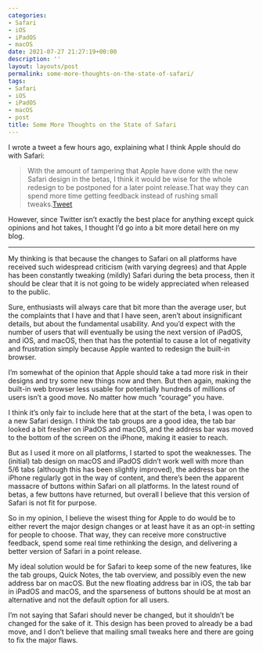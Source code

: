 ```yaml
---
categories:
- Safari
- iOS
- iPadOS
- macOS
date: 2021-07-27 21:27:19+00:00
description: ''
layout: layouts/post
permalink: some-more-thoughts-on-the-state-of-safari/
tags:
- Safari
- iOS
- iPadOS
- macOS
- post
title: Some More Thoughts on the State of Safari
---
```


I wrote a tweet a few hours ago, explaining what I think Apple should do with Safari:

> With the amount of tampering that Apple have done with the new Safari design in the betas, I think it would be wise for the whole redesign to be postponed for a later point release.That way they can spend more time getting feedback instead of rushing small tweaks.[Tweet]()

However, since Twitter isn’t exactly the best place for anything except quick opinions and hot takes, I thought I’d go into a bit more detail here on my blog.

---

My thinking is that because the changes to Safari on all platforms have received such widespread criticism (with varying degrees) and that Apple has been constantly tweaking (mildly) Safari during the beta process, then it should be clear that it is not going to be widely appreciated when released to the public.

Sure, enthusiasts will always care that bit more than the average user, but the complaints that I have and that I have seen, aren’t about insignificant details, but about the fundamental usability. And you’d expect with the number of users that will eventually be using the next version of iPadOS, and iOS, and macOS, then that has the potential to cause a lot of negativity and frustration simply because Apple wanted to redesign the built-in browser.

I’m somewhat of the opinion that Apple should take a tad more risk in their designs and try some new things now and then. But then again, making the built-in web browser less usable for potentially hundreds of millions of users isn’t a good move. No matter how much “courage” you have.

I think it’s only fair to include here that at the start of the beta, I was open to a new Safari design. I think the tab groups are a good idea, the tab bar looked a bit fresher on iPadOS and macOS, and the address bar was moved to the bottom of the screen on the iPhone, making it easier to reach.

But as I used it more on all platforms, I started to spot the weaknesses. The (initial) tab design on macOS and iPadOS didn’t work well with more than 5/6 tabs (although this has been slightly improved), the address bar on the iPhone regularly got in the way of content, and there’s been the apparent massacre of buttons within Safari on all platforms. In the latest round of betas, a few buttons have returned, but overall I believe that this version of Safari is not fit for purpose.

So in my opinion, I believe the wisest thing for Apple to do would be to either revert the major design changes or at least have it as an opt-in setting for people to choose. That way, they can receive more constructive feedback, spend some real time rethinking the design, and delivering a better version of Safari in a point release.

My ideal solution would be for Safari to keep some of the new features, like the tab groups, Quick Notes, the tab overview, and possibly even the new address bar on macOS. But the new floating address bar in iOS, the tab bar in iPadOS and macOS, and the sparseness of buttons should be at most an alternative and not the default option for all users.

I’m not saying that Safari should never be changed, but it shouldn’t be changed for the sake of it. This design has been proved to already be a bad move, and I don’t believe that mailing small tweaks here and there are going to fix the major flaws.